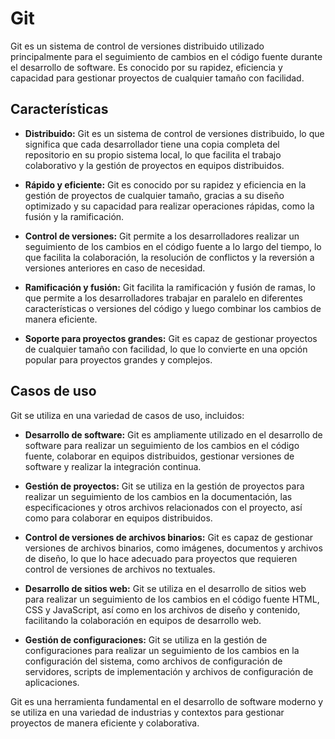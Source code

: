 # Git

Git es un sistema de control de versiones distribuido utilizado principalmente para el seguimiento de cambios en el código fuente durante el desarrollo de software. Es conocido por su rapidez, eficiencia y capacidad para gestionar proyectos de cualquier tamaño con facilidad.

## Características

- **Distribuido:** Git es un sistema de control de versiones distribuido, lo que significa que cada desarrollador tiene una copia completa del repositorio en su propio sistema local, lo que facilita el trabajo colaborativo y la gestión de proyectos en equipos distribuidos.

- **Rápido y eficiente:** Git es conocido por su rapidez y eficiencia en la gestión de proyectos de cualquier tamaño, gracias a su diseño optimizado y su capacidad para realizar operaciones rápidas, como la fusión y la ramificación.

- **Control de versiones:** Git permite a los desarrolladores realizar un seguimiento de los cambios en el código fuente a lo largo del tiempo, lo que facilita la colaboración, la resolución de conflictos y la reversión a versiones anteriores en caso de necesidad.

- **Ramificación y fusión:** Git facilita la ramificación y fusión de ramas, lo que permite a los desarrolladores trabajar en paralelo en diferentes características o versiones del código y luego combinar los cambios de manera eficiente.

- **Soporte para proyectos grandes:** Git es capaz de gestionar proyectos de cualquier tamaño con facilidad, lo que lo convierte en una opción popular para proyectos grandes y complejos.

## Casos de uso

Git se utiliza en una variedad de casos de uso, incluidos:

- **Desarrollo de software:** Git es ampliamente utilizado en el desarrollo de software para realizar un seguimiento de los cambios en el código fuente, colaborar en equipos distribuidos, gestionar versiones de software y realizar la integración continua.

- **Gestión de proyectos:** Git se utiliza en la gestión de proyectos para realizar un seguimiento de los cambios en la documentación, las especificaciones y otros archivos relacionados con el proyecto, así como para colaborar en equipos distribuidos.

- **Control de versiones de archivos binarios:** Git es capaz de gestionar versiones de archivos binarios, como imágenes, documentos y archivos de diseño, lo que lo hace adecuado para proyectos que requieren control de versiones de archivos no textuales.

- **Desarrollo de sitios web:** Git se utiliza en el desarrollo de sitios web para realizar un seguimiento de los cambios en el código fuente HTML, CSS y JavaScript, así como en los archivos de diseño y contenido, facilitando la colaboración en equipos de desarrollo web.

- **Gestión de configuraciones:** Git se utiliza en la gestión de configuraciones para realizar un seguimiento de los cambios en la configuración del sistema, como archivos de configuración de servidores, scripts de implementación y archivos de configuración de aplicaciones.

Git es una herramienta fundamental en el desarrollo de software moderno y se utiliza en una variedad de industrias y contextos para gestionar proyectos de manera eficiente y colaborativa.
